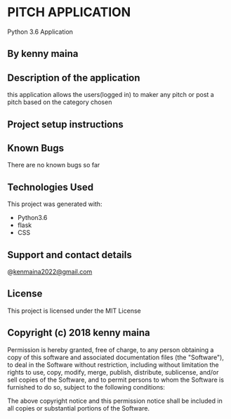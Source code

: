 # PITCH APPLICATION
Python 3.6 Application

## By kenny maina

## Description of the application
this application allows the users(logged in) to maker any pitch or post
a pitch based on the category chosen

## Project setup instructions


## Known Bugs
There are no known bugs so far


## Technologies Used
This project was generated with: 
* Python3.6
* flask
* CSS


## Support and contact details
 @kenmaina2022@gmail.com 

## License
This project is licensed under the MIT License

## Copyright (c) 2018 kenny maina
Permission is hereby granted, free of charge, to any person obtaining a copy
of this software and associated documentation files (the "Software"), to deal
in the Software without restriction, including without limitation the rights
to use, copy, modify, merge, publish, distribute, sublicense, and/or sell
copies of the Software, and to permit persons to whom the Software is
furnished to do so, subject to the following conditions:

The above copyright notice and this permission notice shall be included in
all copies or substantial portions of the Software.
